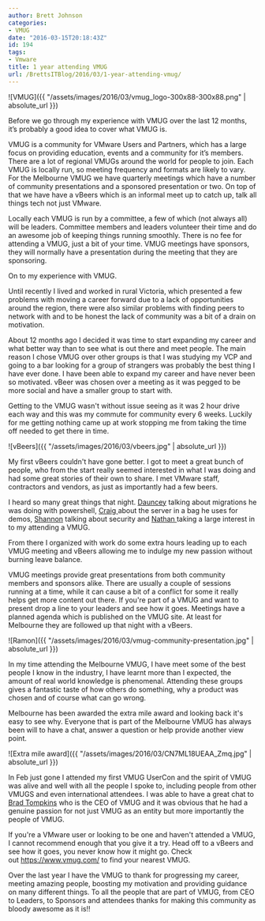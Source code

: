 ```yaml
---
author: Brett Johnson
categories:
- VMUG
date: "2016-03-15T20:18:43Z"
id: 194
tags:
- Vmware
title: 1 year attending VMUG
url: /BrettsITBlog/2016/03/1-year-attending-vmug/
---
```


![VMUG]({{ "/assets/images/2016/03/vmug_logo-300x88-300x88.png" | absolute_url }})

Before we go through my experience with VMUG over the last 12 months, it’s probably a good idea to cover what VMUG is.

VMUG is a community for VMware Users and Partners, which has a large focus on providing education, events and a community for it’s members. There are a lot of regional VMUGs around the world for people to join. Each VMUG is locally run, so meeting frequency and formats are likely to vary. For the Melbourne VMUG we have quarterly meetings which have a number of community presentations and a sponsored presentation or two. On top of that we have have a vBeers which is an informal meet up to catch up, talk all things tech not just VMware.

Locally each VMUG is run by a committee, a few of which (not always all) will be leaders. Committee members and leaders volunteer their time and do an awesome job of keeping things running smoothly. There is no fee for attending a VMUG, just a bit of your time. VMUG meetings have sponsors, they will normally have a presentation during the meeting that they are sponsoring.

On to my experience with VMUG.

Until recently I lived and worked in rural Victoria, which presented a few problems with moving a career forward due to a lack of opportunities around the region, there were also similar problems with finding peers to network with and to be honest the lack of community was a bit of a drain on motivation.

About 12 months ago I decided it was time to start expanding my career and what better way than to see what is out there and meet people. The main reason I chose VMUG over other groups is that I was studying my VCP and going to a bar looking for a group of strangers was probably the best thing I have ever done. I have been able to expand my career and have never been so motivated. vBeer was chosen over a meeting as it was pegged to be more social and have a smaller group to start with.

Getting to the VMUG wasn't without issue seeing as it was 2 hour drive each way and this was my commute for community every 6 weeks. Luckily for me getting nothing came up at work stopping me from taking the time off needed to get there in time.

![vBeers]({{ "/assets/images/2016/03/vbeers.jpg" | absolute_url }})

My first vBeers couldn't have gone better. I got to meet a great bunch of people, who from the start really seemed interested in what I was doing and had some great stories of their own to share. I met VMware staff, contractors and vendors, as just as importantly had a few beers.

I heard so many great things that night. <a href="https://twitter.com/daunce_" target="_blank">Dauncey</a> talking about migrations he was doing with powershell, <a href="https://twitter.com/cswaters1" target="_blank">Craig </a>about the server in a bag he uses for demos, <a href="https://twitter.com/sfolsson" target="_blank">Shannon</a> talking about security and <a href="https://twitter.com/wheatcloud" target="_blank">Nathan </a>taking a large interest in to my attending a VMUG.

From there I organized with work do some extra hours leading up to each VMUG meeting and vBeers allowing me to indulge my new passion without burning leave balance.

VMUG meetings provide great presentations from both community members and sponsors alike. There are usually a couple of sessions running at a time, while it can cause a bit of a conflict for some it really helps get more content out there. If you're part of a VMUG and want to present drop a line to your leaders and see how it goes. Meetings have a planned agenda which is published on the VMUG site. At least for Melbourne they are followed up that night with a vBeers.

![Ramon]({{ "/assets/images/2016/03/vmug-community-presentation.jpg" | absolute_url }})

In my time attending the Melbourne VMUG, I have meet some of the best people I know in the industry, I have learnt more than I expected, the amount of real world knowledge is phenomenal. Attending these groups gives a fantastic taste of how others do something, why a product was chosen and of course what can go wrong.

Melbourne has been awarded the extra mile award and looking back it's easy to see why. Everyone that is part of the Melbourne VMUG has always been will to have a chat, answer a question or help provide another view point.

![Extra mile award]({{ "/assets/images/2016/03/CN7ML18UEAA_Zmq.jpg" | absolute_url }})

In Feb just gone I attended my first VMUG UserCon and the spirit of VMUG was alive and well with all the people I spoke to, including people from other VMUGS and even international attendees. I was able to have a great chat to [Brad Tompkins](https://twitter.com/VMUG_CEO) who is the CEO of VMUG and it was obvious that he had a genuine passion for not just VMUG as an entity but more importantly the people of VMUG.

If you're a VMware user or looking to be one and haven't attended a VMUG, I cannot recommend enough that you give it a try. Head off to a vBeers and see how it goes, you never know how it might go. Check out <a href="https://www.vmug.com/" target="_blank">https://www.vmug.com/</a> to find your nearest VMUG.

Over the last year I have the VMUG to thank for progressing my career, meeting amazing people, boosting my motivation and providing guidance on many different things. To all the people that are part of VMUG, from CEO to Leaders, to Sponsors and attendees thanks for making this community as bloody awesome as it is!!